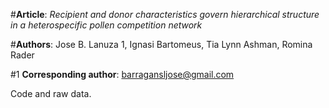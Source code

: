 #**Article**: *Recipient and donor characteristics govern hierarchical structure in a heterospecific pollen competition network*


#**Authors**: Jose B. Lanuza 1, Ignasi Bartomeus, Tia Lynn Ashman, Romina Rader

#1 **Corresponding author**: barragansljose@gmail.com

Code and raw data.




